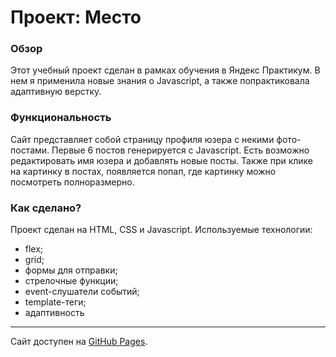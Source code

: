 # Проект: Место

### **Обзор**
Этот учебный проект сделан в рамках обучения в Яндекс Практикум. В нем я применила новые знания о Javascript, а также попрактиковала адаптивную верстку.

### Функциональность
Сайт представляет собой страницу профиля юзера с некими фото-постами. Первые 6 постов генерируется с Javascript. Есть возможно редактировать имя юзера и добавлять новые посты. Также при клике на картинку в постах, появляется попап, где картинку можно посмотреть полноразмерно. 

### Как сделано?
 Проект сделан на HTML, CSS и Javascript. 
 Используемые технологии:
 * flex;
 * grid;
 * формы для отправки;
 * стрелочные функции;
 * event-слушатели событий;
 * template-теги;
 * адаптивность
___
Сайт доступен на [GitHub Pages](https://finualla.github.io/mesto). 

